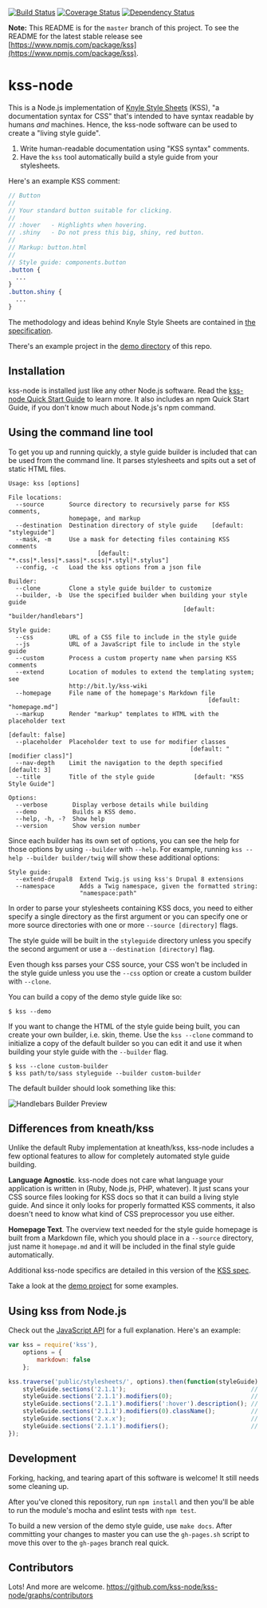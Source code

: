 [![Build Status](https://secure.travis-ci.org/kss-node/kss-node.png?branch=master)](http://travis-ci.org/kss-node/kss-node/builds) [![Coverage Status](https://coveralls.io/repos/kss-node/kss-node/badge.svg?branch=master&service=github)](https://coveralls.io/github/kss-node/kss-node?branch=master) [![Dependency Status](https://david-dm.org/kss-node/kss-node.svg)](https://david-dm.org/kss-node/kss-node)

**Note:** This README is for the `master` branch of this project. To see the README for the latest stable release see [https://www.npmjs.com/package/kss](https://www.npmjs.com/package/kss).

# kss-node

This is a Node.js implementation of [Knyle Style Sheets](https://github.com/kneath/kss) (KSS), "a documentation syntax for CSS" that's intended to have syntax readable by humans *and* machines. Hence, the kss-node software can be used to create a "living style guide".

1. Write human-readable documentation using "KSS syntax" comments.
2. Have the `kss` tool automatically build a style guide from your stylesheets.

Here's an example KSS comment:
```scss
// Button
//
// Your standard button suitable for clicking.
//
// :hover   - Highlights when hovering.
// .shiny   - Do not press this big, shiny, red button.
//
// Markup: button.html
//
// Style guide: components.button
.button {
  ...
}
.button.shiny {
  ...
}
```

The methodology and ideas behind Knyle Style Sheets are contained in [the specification](https://github.com/kss-node/kss/blob/spec/SPEC.md).

There's an example project in the [demo directory](https://github.com/kss-node/kss-node/tree/master/demo) of this repo.

## Installation

kss-node is installed just like any other Node.js software. Read the [kss-node Quick Start Guide](https://github.com/kss-node/kss-node/wiki/Quick-Start-Guide) to learn more. It also includes an npm Quick Start Guide, if you don't know much about Node.js's npm command.

## Using the command line tool

To get you up and running quickly, a style guide builder is included that can be used from the command line. It parses stylesheets and spits out a set of static HTML files.

```
Usage: kss [options]

File locations:
  --source       Source directory to recursively parse for KSS comments,
                 homepage, and markup
  --destination  Destination directory of style guide    [default: "styleguide"]
  --mask, -m     Use a mask for detecting files containing KSS comments
                         [default: "*.css|*.less|*.sass|*.scss|*.styl|*.stylus"]
  --config, -c   Load the kss options from a json file

Builder:
  --clone        Clone a style guide builder to customize
  --builder, -b  Use the specified builder when building your style guide
                                                 [default: "builder/handlebars"]

Style guide:
  --css          URL of a CSS file to include in the style guide
  --js           URL of a JavaScript file to include in the style guide
  --custom       Process a custom property name when parsing KSS comments
  --extend       Location of modules to extend the templating system; see
                 http://bit.ly/kss-wiki
  --homepage     File name of the homepage's Markdown file
                                                        [default: "homepage.md"]
  --markup       Render "markup" templates to HTML with the placeholder text
                                                                [default: false]
  --placeholder  Placeholder text to use for modifier classes
                                                   [default: "[modifier class]"]
  --nav-depth    Limit the navigation to the depth specified        [default: 3]
  --title        Title of the style guide           [default: "KSS Style Guide"]

Options:
  --verbose       Display verbose details while building
  --demo          Builds a KSS demo.
  --help, -h, -?  Show help
  --version       Show version number
```

Since each builder has its own set of options, you can see the help for those options by using `--builder` with `--help`. For example, running `kss --help --builder builder/twig` will show these additional options:

```
Style guide:
  --extend-drupal8  Extend Twig.js using kss's Drupal 8 extensions
  --namespace       Adds a Twig namespace, given the formatted string:
                    "namespace:path"
```

In order to parse your stylesheets containing KSS docs, you need to either specify a single directory as the first argument or you can specify one or more source directories with one or more `--source [directory]` flags.

The style guide will be built in the `styleguide` directory unless you specify the second argument or use a `--destination [directory]` flag.

Even though kss parses your CSS source, your CSS won't be included in the style guide unless you use the `--css` option or create a custom builder with `--clone`.

You can build a copy of the demo style guide like so:

    $ kss --demo

If you want to change the HTML of the style guide being built, you can create your own builder, i.e. skin, theme. Use the `kss --clone` command to initialize a copy of the default builder so you can edit it and use it when building your style guide with the `--builder` flag.

    $ kss --clone custom-builder
    $ kss path/to/sass styleguide --builder custom-builder

The default builder should look something like this:

![Handlebars Builder Preview](https://raw.github.com/kss-node/kss-node/master/demo/preview.png)

## Differences from kneath/kss

Unlike the default Ruby implementation at kneath/kss, kss-node includes a few optional features to allow for completely automated style guide building.

**Language Agnostic**. kss-node does not care what language your application is written in (Ruby, Node.js, PHP, whatever). It just scans your CSS source files looking for KSS docs so that it can build a living style guide. And since it only looks for properly formatted KSS comments, it also doesn't need to know what kind of CSS preprocessor you use either.

**Homepage Text**. The overview text needed for the style guide homepage is built from a Markdown file, which you should place in a `--source` directory, just name it `homepage.md` and it will be included in the final style guide automatically.

Additional kss-node specifics are detailed in this version of the [KSS spec](https://github.com/kss-node/kss/blob/spec/SPEC.md).

Take a look at the [demo project](https://github.com/kss-node/kss-node/tree/master/demo) for some examples.

## Using kss from Node.js

Check out the [JavaScript API](http://kss-node.github.io/kss-node/section-javascript-api.html) for a full explanation. Here's an example:

``` javascript
var kss = require('kss'),
    options = {
        markdown: false
    };

kss.traverse('public/stylesheets/', options).then(function(styleGuide) {
    styleGuide.sections('2.1.1');                                   // <KssSection>
    styleGuide.sections('2.1.1').modifiers(0);                      // <KssModifier>
    styleGuide.sections('2.1.1').modifiers(':hover').description(); // 'Subtle hover highlight'
    styleGuide.sections('2.1.1').modifiers(0).className();          // 'pseudo-class-hover'
    styleGuide.sections('2.x.x');                                   // [<KssSection>, ...]
    styleGuide.sections('2.1.1').modifiers();                       // [<KssModifier>, ...]
});
```

## Development

Forking, hacking, and tearing apart of this software is welcome! It still needs some cleaning up.

After you've cloned this repository, run `npm install` and then you'll be able to run the module's mocha and eslint tests with `npm test`.

To build a new version of the demo style guide, use `make docs`. After committing your changes to master you can use the `gh-pages.sh` script to move this over to the `gh-pages` branch real quick.

## Contributors

Lots! And more are welcome. https://github.com/kss-node/kss-node/graphs/contributors
